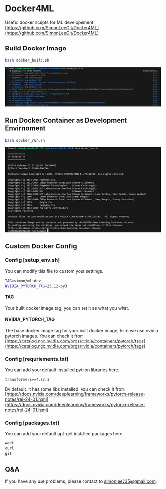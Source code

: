 # Docker4ML

Useful docker scripts for ML developement.
[https://github.com/SimonLeeGit/Docker4ML](https://github.com/SimonLeeGit/Docker4ML)

## Build Docker Image

```bash
bash docker_build.sh
```

![build_docker](build_docker.png)

## Run Docker Container as Development Envirnoment

```bash
bash docker_run.sh
```

![run_docker](run_docker.png)

## Custom Docker Config

### Config [setup_env.sh]

You can modify this file to custom your settings.

```bash
TAG=simon/ml:dev
NVIDIA_PYTORCH_TAG=23.12-py3
```

#### TAG

Your built docker image tag, you can set it as what you what.

#### NVIDIA_PYTORCH_TAG

The base docker image tag for your built docker image, here we use nvidia pytorch images.
You can check it from [https://catalog.ngc.nvidia.com/orgs/nvidia/containers/pytorch/tags](https://catalog.ngc.nvidia.com/orgs/nvidia/containers/pytorch/tags)

### Config [requriements.txt]

You can add your default installed python libraries here.

```txt
transformers==4.27.1
```

By default, it has some libs installed, you can check it from [https://docs.nvidia.com/deeplearning/frameworks/pytorch-release-notes/rel-24-01.html](https://docs.nvidia.com/deeplearning/frameworks/pytorch-release-notes/rel-24-01.html)

### Config [packages.txt]

You can add your default apt-get installed packages here.

```txt
wget
curl
git
```

## Q&A

If you have any use problems, please contact to <simonlee235@gmail.com>.
